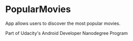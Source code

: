 # PopularMovies
App allows users to discover the most popular movies.

Part of Udacity's Android Developer Nanodegree Program
